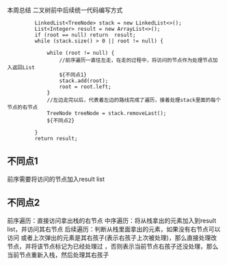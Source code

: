 本周总结
二叉树前中后续统一代码编写方式
```
         LinkedList<TreeNode> stack = new LinkedList<>();
         List<Integer> result = new ArrayList<>();
         if (root == null) return  result;
         while (stack.size() > 0 || root != null) {
 
             while (root != null) {
                 //前序遍历一直往左走，在走的过程中，将访问的节点作为处理节点加入返回List
                 ${不同点1}
                 stack.add(root);
                 root = root.left;
             }
             //左边走完以后，代表着左边的路线完成了遍历，接着处理stack里面的每个节点的右节点
             TreeNode treeNode = stack.removeLast();
             ${不同点2}
 
         }
         return result;
```
## 不同点1
前序需要将访问的节点加入result list

## 不同点2

前序遍历：直接访问拿出栈的右节点
中序遍历：将从栈拿出的元素加入到result list，并访问其右节点
后续遍历：判断从栈里面拿出的元素，如果没有右节点可以访问
或者上次弹出的元素是其右孩子(表示右孩子上次被处理)，那么直接处理改节点，并将该节点标记为已经处理过
，否则表示当前节点右孩子还没处理，那么当前节点重新入栈，然后处理其右孩子
